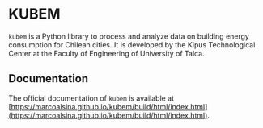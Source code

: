 # KUBEM

`kubem` is a Python library to process and analyze data on building energy consumption for
Chilean cities. It is developed by the Kipus Technological Center at the Faculty of Engineering
of University of Talca.

## Documentation

The official documentation of `kubem` is available at 
[https://marcoalsina.github.io/kubem/build/html/index.html](https://marcoalsina.github.io/kubem/build/html/index.html).
